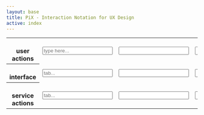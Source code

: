 ```yaml
---
layout: base
title: PiX - Interaction Notation for UX Design
active: index
---
```

<div class='container'>
    <table class='score'>
        <tr class='bottom-dotted'>
            <th>
                <i class='icn icn-4x icn-user'></i>
                <br>user actions
            </th>
            <td><input type='text' tabindex='1' placeholder='type here...'></td>
            <td><input type='text' tabindex='4'></td>
            <td><input type='text' tabindex='7'></td>
            <td><input type='text' tabindex='10'></td>
            <td><input type='text' tabindex='13'></td>
        </tr>
        <tr class='bottom-solid'>
            <th>
                <i class='icn icn-4x icn-dialogue'></i>
                <br>interface
            </th>
            <td><input type='text' tabindex='2' placeholder='tab...'></td>
            <td><input type='text' tabindex='5'></td>
            <td><input type='text' tabindex='8'></td>
            <td><input type='text' tabindex='11'></td>
            <td><input type='text' tabindex='14'></td>
        </tr>
        <tr>
            <th><i class='icn icn-4x icn-gear'></i>
                <br>service actions
            </th>
            <td><input type='text' tabindex='3' placeholder='tab...'></td>
            <td><input type='text' tabindex='6'></td>
            <td><input type='text' tabindex='9'></td>
            <td><input type='text' tabindex='12'></td>
            <td><input type='text' tabindex='15'></td>
        </tr>
    </table>
</div>